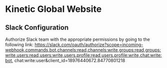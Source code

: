 # Kinetic Global Website

## Slack Configuration
Authorize Slack team with the appropriate permissions by going to the following link: 
https://slack.com/oauth/authorize?scope=incoming-webhook,commands,bot,channels:read,channels:write,groups:read,groups:write,users:read,users:write,users.profile:read,users.profile:write,chat:write:bot, chat:write:user&client_id=18976440672.84770801218